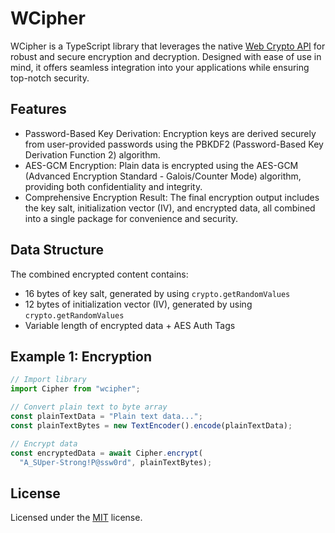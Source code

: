 # WCipher

WCipher is a TypeScript library that leverages the native [Web Crypto API](https://developer.mozilla.org/en-US/docs/Web/API/Web_Crypto_API) for robust and secure encryption and decryption. Designed with ease of use in mind, it offers seamless integration into your applications while ensuring top-notch security.

## Features
* Password-Based Key Derivation: Encryption keys are derived securely from user-provided passwords using the PBKDF2 (Password-Based Key Derivation Function 2) algorithm.
* AES-GCM Encryption: Plain data is encrypted using the AES-GCM (Advanced Encryption Standard - Galois/Counter Mode) algorithm, providing both confidentiality and integrity.
* Comprehensive Encryption Result: The final encryption output includes the key salt, initialization vector (IV), and encrypted data, all combined into a single package for convenience and security.

## Data Structure
The combined encrypted content contains:
* 16 bytes of key salt, generated by using `crypto.getRandomValues`
* 12 bytes of initialization vector (IV), generated by using `crypto.getRandomValues`
* Variable length of encrypted data + AES Auth Tags

## Example 1: Encryption
```javascript
// Import library
import Cipher from "wcipher";

// Convert plain text to byte array
const plainTextData = "Plain text data...";
const plainTextBytes = new TextEncoder().encode(plainTextData);

// Encrypt data
const encryptedData = await Cipher.encrypt(
  "A_SUper-Strong!P@ssw0rd", plainTextBytes);
```

## License
Licensed under the [MIT](http://www.opensource.org/licenses/mit-license.php) license.
